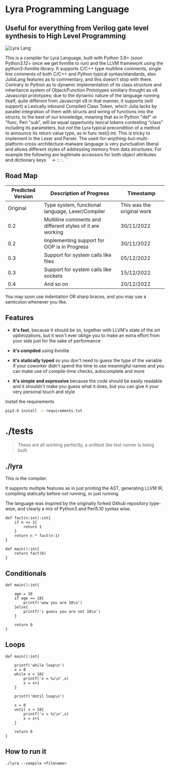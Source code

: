 # Lyra Programming Language
## Useful for everything from Verilog gate level synthesis to High Level Programming

![Lyra Lang](https://github.com/mescalinnetworks/lyra-lang/blob/main/assets/art/header.png?raw=true)

This is a compiler for Lyra Language, built with Python 3.8+ (soon Python3.12+ once we get llvmlite to run) and the LLVM framework using the python3-llvmlite library. It supports C/C++ type multiline comments, single line comments of both C/C++ and Python typical syntax/standards, also JuliaLang features as to commentary, and this doesn't stop with there. Contrary to Python as to dynamic implementation of its class structure and inheritance system of Object/Function Prototypes similiary thought as v8 Javascript prototypes; due to the dynamic nature of the language running itself, quite different from Javascript v8 in that manner, it supports (will support) a Lexically inbound Compiled Class Token, which Julia lacks by parallel integration of them with structs and wiring of functions into the structs, to the best of our knowledge, meaning that as in Python "def" or "func, Perl "sub", will be equal oppertunity lexical tokens contesting "class" including its parameters, but *not* the Lyra typical precondition of a method to announce its return value type, as in func test():int. This is tricky to implement in the Lexer and Parser. The useit-for-anything-but-multi-platform-cross-architecture-malware language  is very punctuation liberal and allows different styles of addressing memory from data structures. For example the following are legitimate accessors for both object attributes and dictionary keys ´´ -> :: : . ´´ 

## Road Map
| Predicted Version | Description of Progress | Timestamp |
| --------------- | --------------- | --------------- |
| Original | Type system, functional language, Lexer/Compiler | This was the original work |
| 0.2 | Multiline comments and different styles of it are working | 30/11/2022 |
| 0.2 | Implementing support for OOP is in Progress | 30/11/2022 |
| 0.3 | Support for system calls like files  | 05/12/2022 |
| 0.3 | Support for system calls like sockets  | 15/12/2022 |
| 0.4 | And so on  | 20/12/2022 |



You may soon use indentation OR sharp braces, and you may use a semicolon whenever you like. 
 
 ## Features
- **it's fast**, because it should be so, together with LLVM's state of the art optimizations, but it won't ever oblige you to make
                 an extra effort from your side just for the sake of performance

- **it's compiled** using llvmlite

- **it's statically typed** so you don't need to guess the type of the variable if your coworker didn't spend the time to use meaningful names and you can make use of compile-time checks, autocomplete and more

- **it's simple and expressive** because the code should be easily readable and it shouldn't make you guess what it does, but you can give it your very personal touch and style

Install the requirements
```bash
pip3.8 install -r requirements.txt
```

# ./tests

> These are all working perfectly, a unittest like test runner is being built.

## ./lyra

This is the compiler.

It supports multiple features as in just printing the AST, generating LLVM IR, compiling statically before not running, or just running.

The language was inspired by the originally forked Github repository type-wise, and clearly a mix of Python3 and Perl5.10 syntax wise.

```
def fact(n:int):int{
    if n <= 1{
        return 1
    }
    return n * fact(n-1)
}

def main():int{
    return fact(6)
}
```

## Conditionals

```
def main():int{

    age = 18
    if age == 18{
        printf('wow you are 18\n')
    }else{
        printf('i guess you are not 18\n')
    }

    return 0
}
```

## Loops

```
def main():int{

    printf('while loop\n')
    x = 0
    while x < 10{
        printf('x = %i\n',x)
        x = x+1
    }

    printf('Until loop\n')

    x = 0
    until x > 10{
        printf('x = %i\n',x)
        x = x+1
    }

    return 0
}
```
## How to run it

```
./lyra --compile <filename>
```
